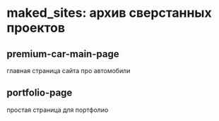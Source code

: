 # maked_sites: архив сверстанных проектов

## premium-car-main-page
главная страница сайта про автомобили

## portfolio-page
простая страница для портфолио